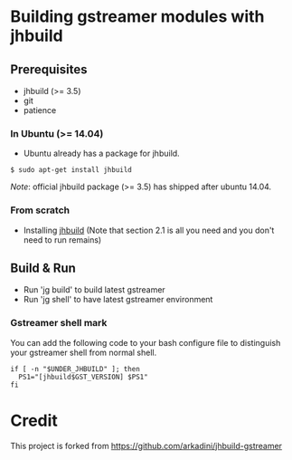 # Building gstreamer modules with jhbuild

## Prerequisites

* jhbuild (>= 3.5)
* git
* patience

### In Ubuntu (>= 14.04)

- Ubuntu already has a package for jhbuild.
```
$ sudo apt-get install jhbuild
```

*Note*: official jhbuild package (>= 3.5) has shipped after ubuntu 14.04.

### From scratch

- Installing [jhbuild](https://developer.gnome.org/jhbuild/stable/getting-started.html.en#getting-started-install)
(Note that section 2.1 is all you need and you don't need to run remains)

## Build & Run

- Run 'jg build' to build latest gstreamer
- Run 'jg shell' to have latest gstreamer environment

### Gstreamer shell mark

You can add the following code to your bash configure file to distinguish your gstreamer shell from normal shell.
```
if [ -n "$UNDER_JHBUILD" ]; then
  PS1="[jhbuild$GST_VERSION] $PS1"
fi
```


# Credit

This project is forked from https://github.com/arkadini/jhbuild-gstreamer
